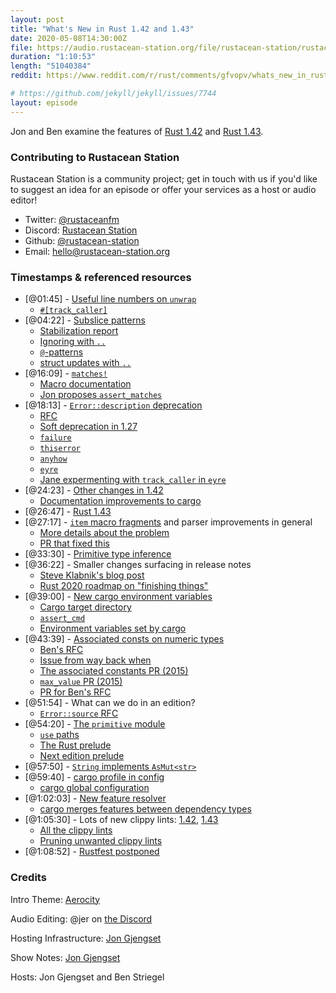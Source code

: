 ```yaml
---
layout: post
title: "What's New in Rust 1.42 and 1.43"
date: 2020-05-08T14:30:00Z
file: https://audio.rustacean-station.org/file/rustacean-station/rustacean-station-e014-rust-1.42-1.43.mp3
duration: "1:10:53"
length: "51040384"
reddit: https://www.reddit.com/r/rust/comments/gfvopv/whats_new_in_rust_142_143_rustacean_station/

# https://github.com/jekyll/jekyll/issues/7744
layout: episode
---
```


Jon and Ben examine the features of [Rust 1.42] and [Rust 1.43].

[Rust 1.42]: https://blog.rust-lang.org/2020/03/12/Rust-1.42.html
[Rust 1.43]: https://blog.rust-lang.org/2020/04/23/Rust-1.43.0.html

<!--
The episode introduction goes here.
The first paragraph should ideally be short, and is used in various
places as a "short description" for the episode. Any subsequent
paragraphs show up as "expanded description".
-->

### Contributing to Rustacean Station

<!-- You can probably leave this as-is -->

Rustacean Station is a community project; get in touch with us if you'd like to suggest an idea for an episode or offer your services as a host or audio editor!

 - Twitter: [@rustaceanfm](https://twitter.com/rustaceanfm)
 - Discord: [Rustacean Station](https://discord.gg/cHc3Gyc)
 - Github: [@rustacean-station](https://github.com/rustacean-station/)
 - Email: [hello@rustacean-station.org](mailto:hello@rustacean-station.org)

### Timestamps & referenced resources

 - [@01:45] - [Useful line numbers on `unwrap`](https://blog.rust-lang.org/2020/03/12/Rust-1.42.html#useful-line-numbers-in-option-and-result-panic-messages)
   - [`#[track_caller]`](https://github.com/rust-lang/rust/issues/47809)
 - [@04:22] - [Subslice patterns](https://blog.rust-lang.org/2020/03/12/Rust-1.42.html#subslice-patterns)
   - [Stabilization report](https://github.com/rust-lang/rust/pull/67712/)
   - [Ignoring with `..`](https://doc.rust-lang.org/book/ch18-03-pattern-syntax.html#ignoring-remaining-parts-of-a-value-with-)
   - [`@`-patterns](https://doc.rust-lang.org/book/ch18-03-pattern-syntax.html#-bindings)
   - [struct updates with `..`](https://doc.rust-lang.org/book/ch05-01-defining-structs.html#creating-instances-from-other-instances-with-struct-update-syntax)
 - [@16:09] - [`matches!`](https://blog.rust-lang.org/2020/03/12/Rust-1.42.html#matches)
   - [Macro documentation](https://doc.rust-lang.org/stable/std/macro.matches.html)
   - [Jon proposes `assert_matches`](https://github.com/rust-lang/rust/issues/65721#issuecomment-566158398)
 - [@18:13] - [`Error::description` deprecation](https://blog.rust-lang.org/2020/03/12/Rust-1.42.html#errordescription-is-deprecated)
   - [RFC](https://rust-lang.github.io/rfcs/2504-fix-error.html)
   - [Soft deprecation in 1.27](https://github.com/rust-lang/rust/pull/50163)
   - [`failure`](https://crates.io/crates/failure)
   - [`thiserror`](https://crates.io/crates/thiserror)
   - [`anyhow`](https://crates.io/crates/anyhow)
   - [`eyre`](https://crates.io/crates/eyre)
   - [Jane expermenting with `track_caller` in `eyre`](https://twitter.com/yaahc_/status/1253771822920634369)
 - [@24:23] - [Other changes in 1.42](https://blog.rust-lang.org/2020/03/12/Rust-1.42.html#other-changes)
   - [Documentation improvements to cargo](https://github.com/rust-lang/cargo/pull/7733)
 - [@26:47] - [Rust 1.43](https://blog.rust-lang.org/2020/04/23/Rust-1.43.0.html)
 - [@27:17] - [`item` macro fragments](https://blog.rust-lang.org/2020/04/23/Rust-1.43.0.html#item-fragments) and parser improvements in general
   - [More details about the problem](https://github.com/rust-lang/rust/issues/48137)
   - [PR that fixed this](https://github.com/rust-lang/rust/pull/69366)
 - [@33:30] - [Primitive type inference](https://blog.rust-lang.org/2020/04/23/Rust-1.43.0.html#type-inference-around-primitives)
 - [@36:22] - Smaller changes surfacing in release notes
   - [Steve Klabnik's blog post](https://words.steveklabnik.com/how-often-does-rust-change)
   - [Rust 2020 roadmap on "finishing things"](https://github.com/rust-lang/rfcs/blob/master/text/2857-roadmap-2020.md#follow-through-with-in-progress-designs-and-efforts)
 - [@39:00] - [New cargo environment variables](https://blog.rust-lang.org/2020/04/23/Rust-1.43.0.html#new-cargo-environment-variable-for-tests)
   - [Cargo target directory](https://doc.rust-lang.org/cargo/reference/config.html#buildtarget-dir)
   - [`assert_cmd`](https://crates.io/crates/assert_cmd)
   - [Environment variables set by cargo](https://doc.rust-lang.org/nightly/cargo/reference/environment-variables.html#environment-variables-cargo-sets-for-crates)
 - [@43:39] - [Associated consts on numeric types](https://blog.rust-lang.org/2020/04/23/Rust-1.43.0.html#library-changes)
   - [Ben's RFC](https://github.com/rust-lang/rfcs/pull/2700)
   - [Issue from way back when](https://github.com/rust-lang/rfcs/issues/1099)
   - [The associated constants PR (2015)](https://github.com/rust-lang/rust/pull/23606)
   - [`max_value` PR (2015)](https://github.com/rust-lang/rust/pull/23947)
   - [PR for Ben's RFC](https://github.com/rust-lang/rust/pull/68952/)
 - [@51:54] - What can we do in an edition?
   - [`Error::source` RFC](https://rust-lang.github.io/rfcs/2504-fix-error.html)
 - [@54:20] - [The `primitive` module](https://doc.rust-lang.org/std/primitive/index.html)
   - [`use` paths](https://doc.rust-lang.org/reference/items/use-declarations.html#use-paths)
   - [The Rust prelude](https://doc.rust-lang.org/std/prelude/index.html)
   - [Next edition prelude](https://github.com/rust-lang/rust/issues/65512)
 - [@57:50] - [`String` implements `AsMut<str>`](https://github.com/rust-lang/rust/pull/68742/)
 - [@59:40] - [cargo profile in config](https://doc.rust-lang.org/nightly/cargo/reference/config.html#profile)
   - [cargo global configuration](https://doc.rust-lang.org/nightly/cargo/reference/config.html)
 - [@1:02:03] - [New feature resolver](https://github.com/rust-lang/cargo/pull/7820)
   - [cargo merges features between dependency types](https://github.com/rust-lang/cargo/issues/4866)
 - [@1:05:30] - Lots of new clippy lints: [1.42](https://github.com/rust-lang/rust-clippy/blob/master/CHANGELOG.md#rust-142), [1.43](https://github.com/rust-lang/rust-clippy/blob/master/CHANGELOG.md#rust-143)
   - [All the clippy lints](https://rust-lang.github.io/rust-clippy/master/index.html)
   - [Pruning unwanted clippy lints](https://github.com/rust-lang/rust-clippy/issues/5418)
 - [@1:08:52] - [Rustfest postponed](https://blog.rustfest.eu/postponing-rustfest-nl)

### Credits

Intro Theme: [Aerocity](https://twitter.com/AerocityMusic)

Audio Editing: @jer on [the Discord](https://discord.gg/cHc3Gyc)

Hosting Infrastructure: [Jon Gjengset](https://twitter.com/jonhoo/)

Show Notes: [Jon Gjengset](https://twitter.com/jonhoo/)

Hosts: Jon Gjengset and Ben Striegel
